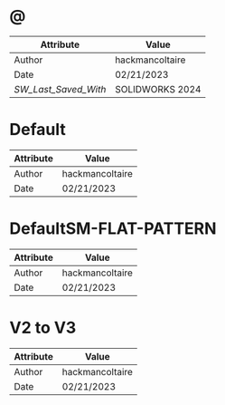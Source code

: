 # @
| Attribute | Value |
| ---  | ---     |
| Author | hackmancoltaire |
| Date | 02/21/2023 |
| _SW_Last_Saved_With_ | SOLIDWORKS 2024 |
# Default
| Attribute | Value |
| ---  | ---     |
| Author | hackmancoltaire |
| Date | 02/21/2023 |
# DefaultSM-FLAT-PATTERN
| Attribute | Value |
| ---  | ---     |
| Author | hackmancoltaire |
| Date | 02/21/2023 |
# V2 to V3
| Attribute | Value |
| ---  | ---     |
| Author | hackmancoltaire |
| Date | 02/21/2023 |
